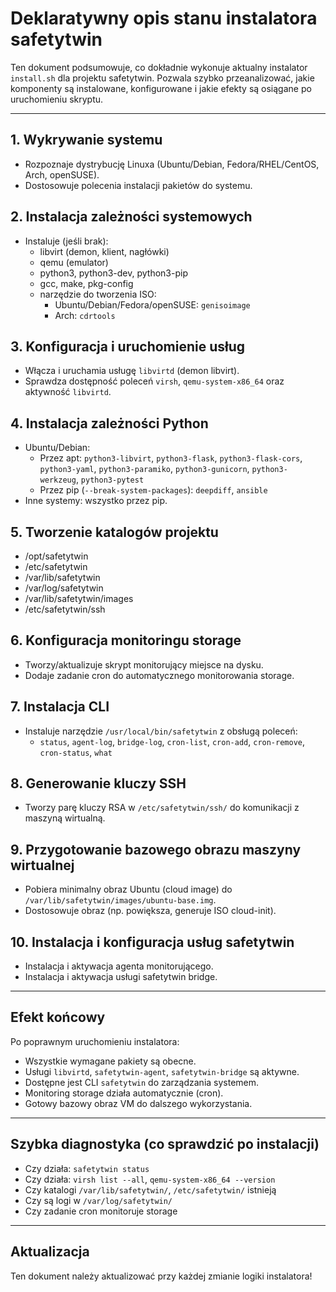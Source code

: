 # Deklaratywny opis stanu instalatora safetytwin

Ten dokument podsumowuje, co dokładnie wykonuje aktualny instalator `install.sh` dla projektu safetytwin. Pozwala szybko przeanalizować, jakie komponenty są instalowane, konfigurowane i jakie efekty są osiągane po uruchomieniu skryptu.

---

## 1. Wykrywanie systemu
- Rozpoznaje dystrybucję Linuxa (Ubuntu/Debian, Fedora/RHEL/CentOS, Arch, openSUSE).
- Dostosowuje polecenia instalacji pakietów do systemu.

## 2. Instalacja zależności systemowych
- Instaluje (jeśli brak):
  - libvirt (demon, klient, nagłówki)
  - qemu (emulator)
  - python3, python3-dev, python3-pip
  - gcc, make, pkg-config
  - narzędzie do tworzenia ISO:
    - Ubuntu/Debian/Fedora/openSUSE: `genisoimage`
    - Arch: `cdrtools`

## 3. Konfiguracja i uruchomienie usług
- Włącza i uruchamia usługę `libvirtd` (demon libvirt).
- Sprawdza dostępność poleceń `virsh`, `qemu-system-x86_64` oraz aktywność `libvirtd`.

## 4. Instalacja zależności Python
- Ubuntu/Debian:
  - Przez apt: `python3-libvirt`, `python3-flask`, `python3-flask-cors`, `python3-yaml`, `python3-paramiko`, `python3-gunicorn`, `python3-werkzeug`, `python3-pytest`
  - Przez pip (`--break-system-packages`): `deepdiff`, `ansible`
- Inne systemy: wszystko przez pip.

## 5. Tworzenie katalogów projektu
- /opt/safetytwin
- /etc/safetytwin
- /var/lib/safetytwin
- /var/log/safetytwin
- /var/lib/safetytwin/images
- /etc/safetytwin/ssh

## 6. Konfiguracja monitoringu storage
- Tworzy/aktualizuje skrypt monitorujący miejsce na dysku.
- Dodaje zadanie cron do automatycznego monitorowania storage.

## 7. Instalacja CLI
- Instaluje narzędzie `/usr/local/bin/safetytwin` z obsługą poleceń:
  - `status`, `agent-log`, `bridge-log`, `cron-list`, `cron-add`, `cron-remove`, `cron-status`, `what`

## 8. Generowanie kluczy SSH
- Tworzy parę kluczy RSA w `/etc/safetytwin/ssh/` do komunikacji z maszyną wirtualną.

## 9. Przygotowanie bazowego obrazu maszyny wirtualnej
- Pobiera minimalny obraz Ubuntu (cloud image) do `/var/lib/safetytwin/images/ubuntu-base.img`.
- Dostosowuje obraz (np. powiększa, generuje ISO cloud-init).

## 10. Instalacja i konfiguracja usług safetytwin
- Instalacja i aktywacja agenta monitorującego.
- Instalacja i aktywacja usługi safetytwin bridge.

---

## Efekt końcowy
Po poprawnym uruchomieniu instalatora:
- Wszystkie wymagane pakiety są obecne.
- Usługi `libvirtd`, `safetytwin-agent`, `safetytwin-bridge` są aktywne.
- Dostępne jest CLI `safetytwin` do zarządzania systemem.
- Monitoring storage działa automatycznie (cron).
- Gotowy bazowy obraz VM do dalszego wykorzystania.

---

## Szybka diagnostyka (co sprawdzić po instalacji)
- Czy działa: `safetytwin status`
- Czy działa: `virsh list --all`, `qemu-system-x86_64 --version`
- Czy katalogi `/var/lib/safetytwin/`, `/etc/safetytwin/` istnieją
- Czy są logi w `/var/log/safetytwin/`
- Czy zadanie cron monitoruje storage

---

## Aktualizacja
Ten dokument należy aktualizować przy każdej zmianie logiki instalatora!
